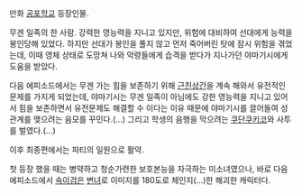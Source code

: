 만화 [공포학교](%EA%B3%B5%ED%8F%AC%ED%95%99%EA%B5%90.md) 등장인물.

무겐 일족의 한 사람. 강력한 영능력을 지니고 있지만, 위험에 대비하여 선대에게 능력을 봉인당해 있었다. 하지만 선대가 봉인을 풀지 않고
먼저 죽어버린 탓에 잠시 위험을 겪었는데, 이때 영체 상태로 도망쳐 나와 악령들에게 습격을 받다가 지나가던 야마기시에게 도움을 받았다.  

다음 에피소드에서는 무겐 가는 힘을 보존하기 위해
[근친상간](%EA%B7%BC%EC%B9%9C%EC%83%81%EA%B0%84.md)을 계속 해와서 유전적인 문제를 가지게 되었는데,
야마기시는 무겐 일족이 아님에도 강한 영능력을 지니고 있어서 힘을 보존하면서 유전문제도 해결할 수 이다는 이유 때문에 야마기시를 끌어들여
성관계를 맺으려는 음모를 꾸민다.(…) 그리고 학생의 음행을 막으려는 [쿠단쿠키코](%EC%BF%A0%EB%8B%A8%20%EC%BF%A0%ED%82%A4%EC%BD%94.md)와 사투를 벌였다.(…)

이후 최종편에서는 파티의 일원으로 활약.  

첫 등장 했을 때는 병약하고 청순가련한 보호본능을 자극하는 미소녀였으나, 바로 다음 에피소드에서 [속이검은](%EC%86%8D%EC%9D%B4%20%EA%B2%80%EC%9D%80.md)
[변녀](%EB%B3%80%EB%85%80.md)로 이미지를 180도로 체인지(…)한 해괴한 캐릭터다.

